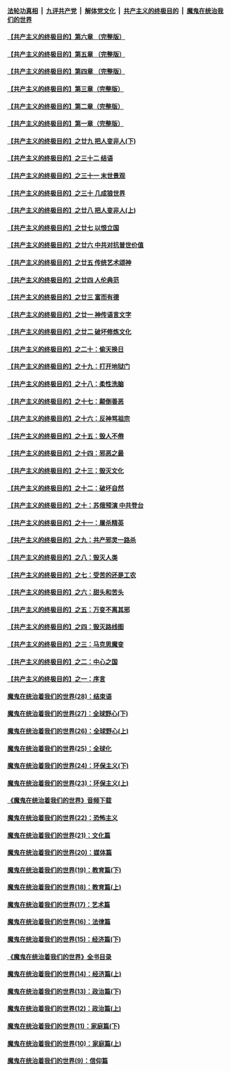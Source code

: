 

####  [法轮功真相](../../../../basic/blob/master/README.md?t=05041401) &nbsp;|&nbsp; [九评共产党](../../../../9ping.md/blob/master/README.md?t=05041401) &nbsp;|&nbsp; [解体党文化](../../../../jtdwh.md/blob/master/README.md?t=05041401)  &nbsp;|&nbsp; [共产主义的终极目的](../../../../gczydzjmd.md/blob/master/README.md?t=05041401) &nbsp;|&nbsp; [魔鬼在统治我们的世界](../../../../mgztzwmdsj.md/blob/master/README.md?t=05041401) 

#### [【共产主义的终极目的】第六章 （完整版）](../pages/nsc422/n11428913.md?t=05041401) 

#### [【共产主义的终极目的】第五章 （完整版）](../pages/nsc422/n11428912.md?t=05041401) 

#### [【共产主义的终极目的】第四章 （完整版）](../pages/nsc422/n11428907.md?t=05041401) 

#### [【共产主义的终极目的】第三章（完整版）](../pages/nsc422/n11428848.md?t=05041401) 

#### [【共产主义的终极目的】第二章（完整版）](../pages/nsc422/n11428831.md?t=05041401) 

#### [【共产主义的终极目的】第一章（完整版）](../pages/nsc422/n11417651.md?t=05041401) 

#### [【共产主义的终极目的】之廿九 把人变非人(下)](../pages/nsc422/n11344140.md?t=05041401) 

#### [【共产主义的终极目的】之三十二 结语](../pages/nsc422/n11360535.md?t=05041401) 

#### [【共产主义的终极目的】之三十一 末世景观](../pages/nsc422/n11351129.md?t=05041401) 

#### [【共产主义的终极目的】之三十 几成狼世界](../pages/nsc422/n11348280.md?t=05041401) 

#### [【共产主义的终极目的】之廿八 把人变非人(上)](../pages/nsc422/n11340492.md?t=05041401) 

#### [【共产主义的终极目的】之廿七 以恨立国](../pages/nsc422/n11336944.md?t=05041401) 

#### [【共产主义的终极目的】之廿六 中共对抗普世价值](../pages/nsc422/n11324785.md?t=05041401) 

#### [【共产主义的终极目的】之廿五 传统艺术颂神](../pages/nsc422/n11296396.md?t=05041401) 

#### [【共产主义的终极目的】之廿四 人伦典范](../pages/nsc422/n11296397.md?t=05041401) 

#### [【共产主义的终极目的】之廿三 富而有德](../pages/nsc422/n11283598.md?t=05041401) 

#### [【共产主义的终极目的】之廿一 神传语言文字](../pages/nsc422/n11263265.md?t=05041401) 

#### [【共产主义的终极目的】之廿二 破坏修炼文化](../pages/nsc422/n11245728.md?t=05041401) 

#### [【共产主义的终极目的】之二十：偷天换日](../pages/nsc422/n11238846.md?t=05041401) 

#### [【共产主义的终极目的】之十九：打开地狱门](../pages/nsc422/n11206376.md?t=05041401) 

#### [【共产主义的终极目的】之十八：柔性洗脑](../pages/nsc422/n11199994.md?t=05041401) 

#### [【共产主义的终极目的】之十七：颠倒善恶](../pages/nsc422/n11179782.md?t=05041401) 

#### [【共产主义的终极目的】之十六：反神骂祖宗](../pages/nsc422/n11166798.md?t=05041401) 

#### [【共产主义的终极目的】之十五：毁人不倦](../pages/nsc422/n11166792.md?t=05041401) 

#### [【共产主义的终极目的】之十四：邪恶之最](../pages/nsc422/n11150249.md?t=05041401) 

#### [【共产主义的终极目的】之十三：毁灭文化](../pages/nsc422/n11135227.md?t=05041401) 

#### [【共产主义的终极目的】之十二：破坏自然](../pages/nsc422/n11135214.md?t=05041401) 

#### [【共产主义的终极目的】之十：苏俄预演 中共登台](../pages/nsc422/n11118424.md?t=05041401) 

#### [【共产主义的终极目的】之十一：屠杀精英](../pages/nsc422/n11118442.md?t=05041401) 

#### [【共产主义的终极目的】之九：共产邪灵一路杀](../pages/nsc422/n11114139.md?t=05041401) 

#### [【共产主义的终极目的】之八：毁灭人类](../pages/nsc422/n11108503.md?t=05041401) 

#### [【共产主义的终极目的】之七：受苦的还是工农](../pages/nsc422/n11101809.md?t=05041401) 

#### [【共产主义的终极目的】之六：甜头和苦头](../pages/nsc422/n11096971.md?t=05041401) 

#### [【共产主义的终极目的】之五：万变不离其邪](../pages/nsc422/n11091285.md?t=05041401) 

#### [【共产主义的终极目的】之四：毁灭路线图](../pages/nsc422/n11086284.md?t=05041401) 

#### [【共产主义的终极目的】之三：马克思魔变](../pages/nsc422/n11061941.md?t=05041401) 

#### [【共产主义的终极目的】之二：中心之国](../pages/nsc422/n11047728.md?t=05041401) 

#### [【共产主义的终极目的】之一：序言](../pages/nsc422/n11086077.md?t=05041401) 

#### [魔鬼在统治着我们的世界(28)：结束语](../pages/nsc422/n10936246.md?t=05041401) 

#### [魔鬼在统治着我们的世界(27)：全球野心(下)](../pages/nsc422/n10928319.md?t=05041401) 

#### [魔鬼在统治着我们的世界(26)：全球野心(上)](../pages/nsc422/n10900318.md?t=05041401) 

#### [魔鬼在统治着我们的世界(25)：全球化](../pages/nsc422/n10788205.md?t=05041401) 

#### [魔鬼在统治着我们的世界(24)：环保主义(下)](../pages/nsc422/n10695307.md?t=05041401) 

#### [魔鬼在统治着我们的世界(23)：环保主义(上)](../pages/nsc422/n10688613.md?t=05041401) 

#### [《魔鬼在统治着我们的世界》音频下载](../pages/nsc422/n10635553.md?t=05041401) 

#### [魔鬼在统治着我们的世界(22)：恐怖主义](../pages/nsc422/n10614727.md?t=05041401) 

#### [魔鬼在统治着我们的世界(21)：文化篇](../pages/nsc422/n10597706.md?t=05041401) 

#### [魔鬼在统治着我们的世界(20)：媒体篇](../pages/nsc422/n10586579.md?t=05041401) 

#### [魔鬼在统治着我们的世界(19)：教育篇(下)](../pages/nsc422/n10564808.md?t=05041401) 

#### [魔鬼在统治着我们的世界(18)：教育篇(上)](../pages/nsc422/n10526970.md?t=05041401) 

#### [魔鬼在统治着我们的世界(17)：艺术篇](../pages/nsc422/n10499093.md?t=05041401) 

#### [魔鬼在统治着我们的世界(16)：法律篇](../pages/nsc422/n10485969.md?t=05041401) 

#### [魔鬼在统治着我们的世界(15)：经济篇(下)](../pages/nsc422/n10469975.md?t=05041401) 

#### [《魔鬼在统治着我们的世界》全书目录](../pages/nsc422/n10464261.md?t=05041401) 

#### [魔鬼在统治着我们的世界(14)：经济篇(上)](../pages/nsc422/n10457370.md?t=05041401) 

#### [魔鬼在统治着我们的世界(13)：政治篇(下)](../pages/nsc422/n10448270.md?t=05041401) 

#### [魔鬼在统治着我们的世界(12)：政治篇(上)](../pages/nsc422/n10444576.md?t=05041401) 

#### [魔鬼在统治着我们的世界(11)：家庭篇(下)](../pages/nsc422/n10440961.md?t=05041401) 

#### [魔鬼在统治着我们的世界(10)：家庭篇(上)](../pages/nsc422/n10435448.md?t=05041401) 

#### [魔鬼在统治着我们的世界(9)：信仰篇](../pages/nsc422/n10432159.md?t=05041401) 

